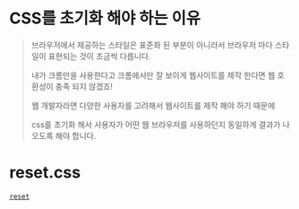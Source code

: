 # CSS를 초기화 해야 하는 이유
> 브라우저에서 제공하는 스타일은 표준화 된 부분이 아니라서 브라우저 마다
스타일이 표현되는 것이 조금씩 다릅니다.
>
> 내가 크롬만을 사용한다고 크롬에서만 잘 보이게 웹사이트를 제작 한다면
웹 호환성이 충족 되지 않겠죠!
>
> 웹 개발자라면 다양한 사용자를 고려해서 웹사이트를 제작 해야 하기 때문에
>
> css를 초기화 해서 사용자가 어떤 웹 브라우저를 사용하던지 동일하게 결과가
나오도록 해야 합니다.

# reset.css
[`reset`](https://www.jsdelivr.com/package/npm/reset-css)